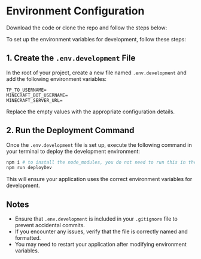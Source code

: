 # Environment Configuration

Download the code or clone the repo and follow the steps below:

To set up the environment variables for development, follow these steps:

## 1. Create the `.env.development` File

In the root of your project, create a new file named `.env.development` and add the following environment variables:

```
TP_TO_USERNAME=
MINECRAFT_BOT_USERNAME=
MINECRAFT_SERVER_URL=
```

Replace the empty values with the appropriate configuration details.

## 2. Run the Deployment Command

Once the `.env.development` file is set up, execute the following command in your terminal to deploy the development environment:

```sh
npm i # to install the node_modules, you do not need to run this in the future if you have all the right modules installed
npm run deployDev
```

This will ensure your application uses the correct environment variables for development.

## Notes
- Ensure that `.env.development` is included in your `.gitignore` file to prevent accidental commits.
- If you encounter any issues, verify that the file is correctly named and formatted.
- You may need to restart your application after modifying environment variables.


